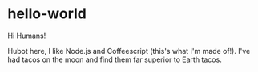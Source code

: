 # hello-world

Hi Humans!

Hubot here, I like Node.js and Coffeescript (this's what I'm made of!). 
I've had tacos on the moon and find them far superior to Earth tacos.
